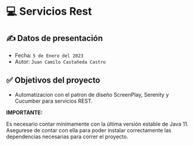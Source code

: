 # __💻 Servicios Rest__

## ✍ Datos de presentación

- Fecha: `5 de Enero del 2023`
- Autor: `Juan Camilo Castañeda Castro`

## ✅ Objetivos del proyecto

- Automatizacion con el patron de diseño ScreenPlay, Serenity y Cucumber para servicios REST.

__IMPORTANTE:__

Es necesario contar mínimamente con la última versión estable de Java 11. Asegurese de contar con ella para poder instalar correctamente las dependencias necesarias para correr el proyecto.



